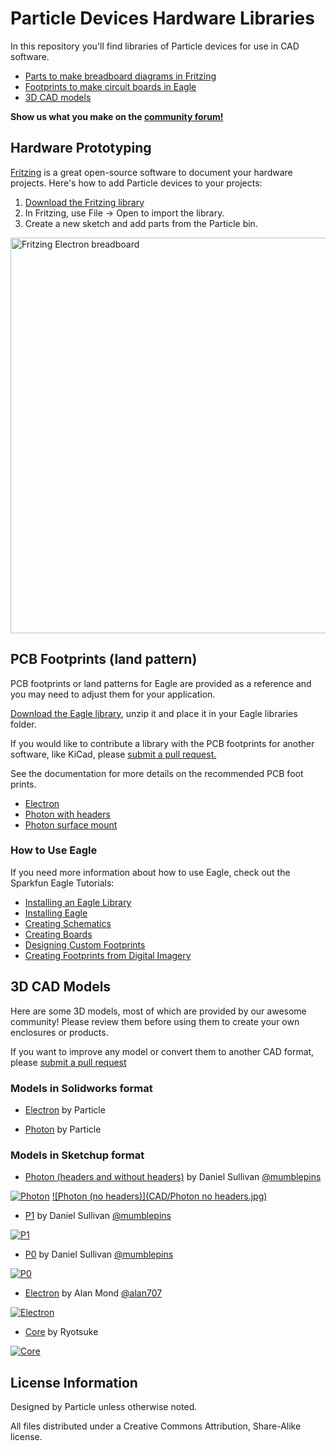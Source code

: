 # Particle Devices Hardware Libraries

In this repository you'll find libraries of Particle devices for use in CAD software.

- [Parts to make breadboard diagrams in Fritzing](#hardware-prototyping)
- [Footprints to make circuit boards in Eagle](#pcb-footprints-land-pattern)
- [3D CAD models](#3d-cad-models)

**Show us what you make on the [community forum!][community]**

## Hardware Prototyping

[Fritzing](http://fritzing.org/home/) is a great open-source software to document your hardware projects. Here's how to add Particle devices to your projects:

1. [Download the Fritzing library][fritzing-library]
2. In Fritzing, use File -> Open to import the library.
3. Create a new sketch and add parts from the Particle bin.

[<img alt="Fritzing Electron breadboard" src="Fritzing/Electron-breadboard.png" width="964" height="633">][fritzing-library]

## PCB Footprints (land pattern)

PCB footprints or land patterns for Eagle are provided as a reference and you may need to adjust them for your application.

[Download the Eagle library][eagle-library], unzip it and place it in your Eagle libraries folder.

If you would like to contribute a library with the PCB footprints for another software, like KiCad, please [submit a pull request.][pr]

See the documentation for more details on the recommended PCB foot prints.

* [Electron][pcb-footprint-electron]
* [Photon with headers][pcb-footprint-photon]
* [Photon surface mount][pcb-footprint-photon-smd]

### How to Use Eagle

If you need more information about how to use Eagle, check out the Sparkfun Eagle Tutorials: 

* [Installing an Eagle Library](https://learn.sparkfun.com/tutorials/how-to-install-and-setup-eagle#using-the-sparkfun-libraries)
* [Installing Eagle](https://learn.sparkfun.com/tutorials/how-to-install-and-setup-eagle)
* [Creating Schematics](https://learn.sparkfun.com/tutorials/using-eagle-schematic)
* [Creating Boards](https://learn.sparkfun.com/tutorials/using-eagle-board-layout)
* [Designing Custom Footprints](https://learn.sparkfun.com/tutorials/designing-pcbs-smd-footprints)
* [Creating Footprints from Digital Imagery](https://learn.sparkfun.com/tutorials/making-custom-footprints-in-eagle)

## 3D CAD Models

Here are some 3D models, most of which are provided by our awesome community! Please review them before using them to create your own enclosures or products.

If you want to improve any model or convert them to another CAD format, please [submit a pull request][pr]

### Models in Solidworks format

- [Electron][solidworks-electron] by Particle

- [Photon][solidworks-photon] by Particle

### Models in Sketchup format

- [Photon (headers and without headers)][sketchup-photon] by Daniel Sullivan [@mumblepins][mumblepins]

[![Photon](CAD/Photon.jpg)][sketchup-photon]
[![Photon (no headers)](CAD/Photon no headers.jpg)][sketchup-photon]

- [P1][sketchup-p1] by Daniel Sullivan [@mumblepins][mumblepins]

[![P1](CAD/P1.jpg)][sketchup-p1]

- [P0][sketchup-p0] by Daniel Sullivan [@mumblepins][mumblepins]

[![P0](CAD/P0.jpg)][sketchup-p0]

- [Electron][sketchup-electron] by Alan Mond [@alan707][alan707]

[![Electron](CAD/Electron.jpg)][sketchup-electron]

- [Core][sketchup-core] by Ryotsuke

[![Core](CAD/Core.jpg)][sketchup-core]

## License Information

Designed by Particle unless otherwise noted.

All files distributed under a Creative Commons Attribution, Share-Alike license.

[community]: https://community.particle.io
[pr]: https://github.com/spark/hardware-libraries/pulls

[fritzing-library]: https://github.com/spark/hardware-libraries/raw/master/Fritzing/Particle.fzbz

[eagle-library]: https://github.com/spark/hardware-libraries/raw/master/Eagle/Particle-Devices.lbr.zip

[pcb-footprint-electron]: https://docs.particle.io/datasheets/electron-datasheet/#recommended-pcb-land-pattern
[pcb-footprint-photon]: https://docs.particle.io/datasheets/photon-datasheet/#recommended-pcb-land-pattern-photon-with-headers-
[pcb-footprint-photon-smd]: https://docs.particle.io/datasheets/photon-datasheet/#recommended-pcb-land-pattern-photon-without-headers-

[solidworks-electron]: https://github.com/spark/hardware-libraries/raw/master/CAD/Electron%20-%20Solidworks.zip
[solidworks-photon]: https://github.com/spark/hardware-libraries/raw/master/CAD/Photon%20-%20Solidworks.SLDPRT

[sketchup-photon]: https://github.com/spark/hardware-libraries/raw/master/CAD/Photon.skp.zip
[sketchup-p1]: https://github.com/spark/hardware-libraries/raw/master/CAD/P1.skp.zip
[sketchup-p0]: https://github.com/spark/hardware-libraries/raw/master/CAD/P0.skp.zip
[sketchup-electron]: https://github.com/spark/hardware-libraries/raw/master/CAD/Electron.skp.zip
[sketchup-core]: https://github.com/spark/hardware-libraries/raw/master/CAD/Core.skp.zip

[mumblepins]: https://github.com/mumblepins
[alan707]: https://github.com/alan707
